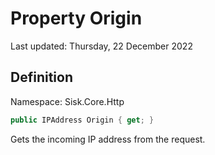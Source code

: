 # Property Origin
Last updated: Thursday, 22 December 2022

## Definition
Namespace: Sisk.Core.Http

```csharp
public IPAddress Origin { get; }
```

Gets the incoming IP address from the request.

